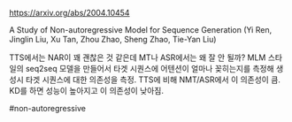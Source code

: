 https://arxiv.org/abs/2004.10454

A Study of Non-autoregressive Model for Sequence Generation (Yi Ren, Jinglin Liu, Xu Tan, Zhou Zhao, Sheng Zhao, Tie-Yan Liu)

TTS에서는 NAR이 꽤 괜찮은 것 같은데 MT나 ASR에서는 왜 잘 안 될까? MLM 스타일의 seq2seq 모델을 만들어서 타겟 시퀀스에 어텐션이 얼마나 꽂히는지를 측정해 생성시 타겟 시퀀스에 대한 의존성을 측정. TTS에 비해 NMT/ASR에서 이 의존성이 큼. KD를 하면 성능이 높아지고 이 의존성이 낮아짐.

#non-autoregressive 